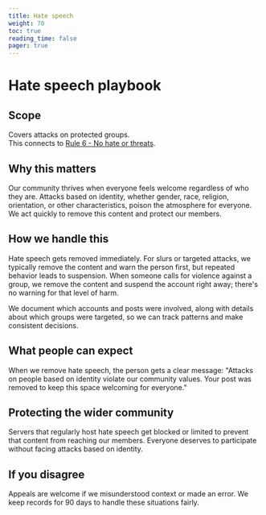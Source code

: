 ```yaml
---
title: Hate speech
weight: 70
toc: true
reading_time: false
pager: true
---
```


# Hate speech playbook

## Scope
Covers attacks on protected groups.  
This connects to [Rule 6 - No hate or threats](/docs/policies/rules/06_no-hate-or-threats/).

## Why this matters
Our community thrives when everyone feels welcome regardless of who they are. Attacks based on identity, whether gender, race, religion, orientation, or other characteristics, poison the atmosphere for everyone. We act quickly to remove this content and protect our members.

## How we handle this
Hate speech gets removed immediately. For slurs or targeted attacks, we typically remove the content and warn the person first, but repeated behavior leads to suspension. When someone calls for violence against a group, we remove the content and suspend the account right away; there's no warning for that level of harm.

We document which accounts and posts were involved, along with details about which groups were targeted, so we can track patterns and make consistent decisions.

## What people can expect
When we remove hate speech, the person gets a clear message: "Attacks on people based on identity violate our community values. Your post was removed to keep this space welcoming for everyone."

## Protecting the wider community
Servers that regularly host hate speech get blocked or limited to prevent that content from reaching our members. Everyone deserves to participate without facing attacks based on identity.

## If you disagree
Appeals are welcome if we misunderstood context or made an error. We keep records for 90 days to handle these situations fairly.
